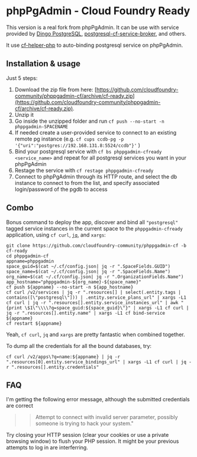 # phpPgAdmin - Cloud Foundry Ready

This version is a real fork from phpPgAdmin.
It can be use with service provided by [Dingo PostgreSQL](https://github.com/dingotiles/dingo-postgresql-release), [postgresql-cf-service-broker](https://github.com/cloudfoundry-community/postgresql-cf-service-broker), and others.

It use [cf-helper-php](https://github.com/cloudfoundry-community/cf-helper-php) to auto-binding postgresql service on phpPgAdmin.

## Installation & usage

Just 5 steps:

 1. Download the zip file from here: [https://github.com/cloudfoundry-community/phppgadmin-cf/archive/cf-ready.zip](https://github.com/cloudfoundry-community/phppgadmin-cf/archive/cf-ready.zip).
 2. Unzip it
 3. Go inside the unzipped folder and run `cf push --no-start -n phppgadmin-SPACENAME`
 4. If needed create a user-provided service to connect to an existing remote pg instance (e.g. ``cf cups ccdb-pg -p '{"uri":"postgres://192.168.131.8:5524/ccdb"}'`` )
 5. Bind your postgresql service with `cf bs phppgadmin-cfready <service_name>` and repeat for all postgresql services you want in your phpPgAdmin
 6. Restage the service with `cf restage phppgadmin-cfready` 
 7. Connect to phpPgAdmin through its HTTP route, and select the db instance to connect to from the list, and specify associated login/password of the pgdb to access

## Combo

Bonus command to deploy the app, discover and bind all `"postgresql"` tagged service instances in the current space to the `phppgadmin-cfready` application, using `cf curl`, [`jq`](https://stedolan.github.io/jq/download/), and `xargs`:

```
git clone https://github.com/cloudfoundry-community/phppgadmin-cf -b cf-ready
cd phppgadmin-cf
appname=phppgadmin
space_guid=$(cat ~/.cf/config.json| jq -r ".SpaceFields.GUID")
space_name=$(cat ~/.cf/config.json| jq -r ".SpaceFields.Name")
org_name=$(cat ~/.cf/config.json| jq -r ".OrganizationFields.Name")
app_hostname="phppgadmin-${org_name}-${space_name}"
cf push ${appname} --no-start -n ${app_hostname}
cf curl /v2/services | jq -r ".resources[] | select(.entity.tags | contains([\"postgresql\"])) | .entity.service_plans_url" | xargs -L1 cf curl | jq -r ".resources[].entity.service_instances_url" | awk "{print \$1\"\\\\?q=space_guid:${space_guid}\"}" | xargs -L1 cf curl | jq -r ".resources[].entity.name" | xargs -L1 cf bind-service ${appname}
cf restart ${appname}
```

Yeah, `cf curl`, `jq` and `xargs` are pretty fantastic when combined together.

To dump all the credentials for all the bound databases, try:

```
cf curl /v2/apps\?q=name:${appname} | jq -r ".resources[0].entity.service_bindings_url" | xargs -L1 cf curl | jq -r ".resources[].entity.credentials"
```

## FAQ

I'm getting the following error message, although the submitted credentials are correct 
>> Attempt to connect with invalid server parameter, possibly someone is trying to hack your system."

Try closing your HTTP session (clear your cookies or use a private browsing window) to flush your PHP session. It might be your previous attempts to log in are interferring.

